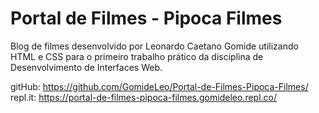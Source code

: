 <h1>Portal de Filmes - Pipoca Filmes</h1>

<p>Blog de filmes desenvolvido por Leonardo Caetano Gomide utilizando HTML e CSS para o primeiro trabalho prático da disciplina de Desenvolvimento de Interfaces Web.</p>

gitHub: https://github.com/GomideLeo/Portal-de-Filmes-Pipoca-Filmes/<br>
repl.it: https://portal-de-filmes-pipoca-filmes.gomideleo.repl.co/

